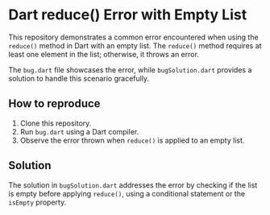 # Dart reduce() Error with Empty List

This repository demonstrates a common error encountered when using the `reduce()` method in Dart with an empty list. The `reduce()` method requires at least one element in the list; otherwise, it throws an error.

The `bug.dart` file showcases the error, while `bugSolution.dart` provides a solution to handle this scenario gracefully.

## How to reproduce

1. Clone this repository.
2. Run `bug.dart` using a Dart compiler.
3. Observe the error thrown when `reduce()` is applied to an empty list.

## Solution

The solution in `bugSolution.dart` addresses the error by checking if the list is empty before applying `reduce()`, using a conditional statement or the `isEmpty` property.
